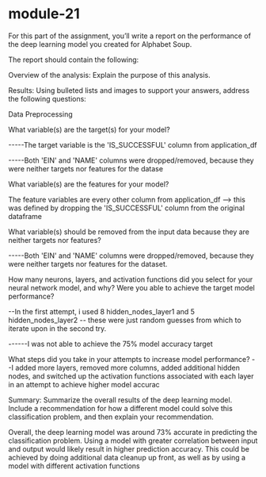 # module-21
For this part of the assignment, you’ll write a report on the performance of the deep learning model you created for Alphabet Soup.

The report should contain the following:

Overview of the analysis: Explain the purpose of this analysis.

Results: Using bulleted lists and images to support your answers, address the following questions:

Data Preprocessing

What variable(s) are the target(s) for your model?

-----The target variable is the 'IS_SUCCESSFUL' column from application_df

-----Both 'EIN' and 'NAME' columns were dropped/removed, because they were neither targets nor features for the datase


What variable(s) are the features for your model?

The feature variables are every other column from application_df --> this was defined by dropping the 'IS_SUCCESSFUL' column from the original dataframe


What variable(s) should be removed from the input data because they are neither targets nor features?

-----Both 'EIN' and 'NAME' columns were dropped/removed, because they were neither targets nor features for the dataset.



How many neurons, layers, and activation functions did you select for your neural network model, and why?
Were you able to achieve the target model performance?

--In the first attempt, i used 8 hidden_nodes_layer1 and 5 hidden_nodes_layer2 -- these were just random guesses from which to iterate upon in the second try.

------I was not able to achieve the 75% model accuracy target

What steps did you take in your attempts to increase model performance?
--I added more layers, removed more columns, added additional hidden nodes, and switched up the activation functions associated with each layer in an attempt to achieve higher model accurac


Summary: Summarize the overall results of the deep learning model. Include a recommendation for how a different model could solve this classification problem, and then explain your recommendation.

Overall, the deep learning model was around 73% accurate in predicting the classification problem. Using a model with greater correlation between input and output would likely result in higher prediction accuracy. This could be achieved by doing additional data cleanup up front, as well as by using a model with different activation functions
